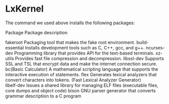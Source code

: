 # LxKernel


The command we used above installs the following packages:

Package	Package description

fakeroot              Packaging tool that makes the fake root environment.
build-essential       Installs development tools such as C, C++, gcc, and g++.
ncurses-dev           Programming library that provides API for the text-based terminals.
xz-utils	            Provides fast file compression and decompression.
libssl-dev	          Supports SSL and TSL that encrypt data and make the internet connection secure.
bc(Basic Calculator)  A mathematical scripting language that supports the interactive execution of statements.
flex                  Generates lexical analyzers that convert characters into tokens. (Fast Lexical Analyzer Generator)	
libelf-dev	          Issues a shared library for managing ELF files (executable files, core dumps and object code)
bison                 GNU parser generator that converts grammar description to a C program
